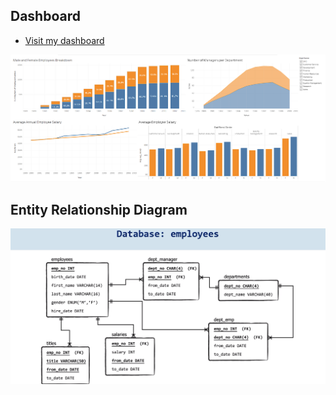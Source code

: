 ## Dashboard
- [Visit my dashboard](https://public.tableau.com/views/Book1_16797305157790/Dashboard1?:language=en-US&publish=yes&:display_count=n&:origin=viz_share_link)

![alt text](dashboard.png)

## Entity Relationship Diagram

![alt text](erd.png)

